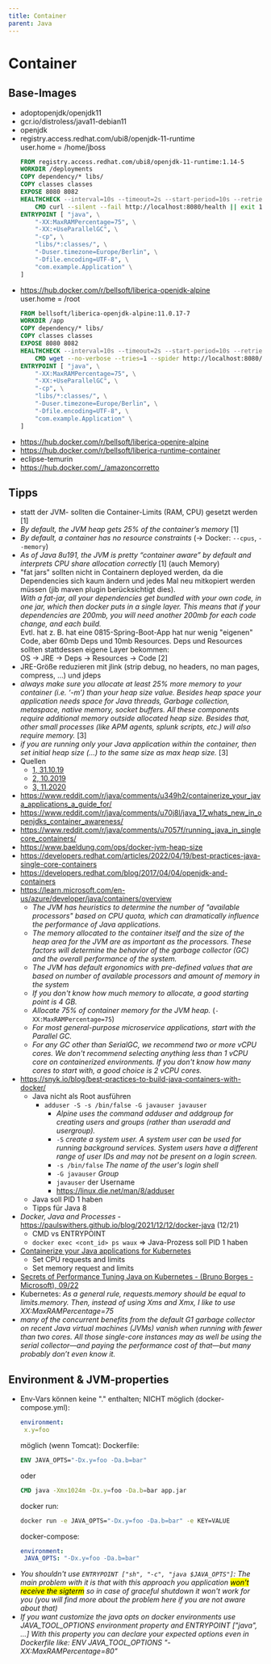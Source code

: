 ```yaml
---
title: Container
parent: Java
---
```


# Container

## Base-Images
- adoptopenjdk/openjdk11
- gcr.io/distroless/java11-debian11
- openjdk
- registry.access.redhat.com/ubi8/openjdk-11-runtime
  <br/>user.home = /home/jboss
  ```Dockerfile
  FROM registry.access.redhat.com/ubi8/openjdk-11-runtime:1.14-5
  WORKDIR /deployments
  COPY dependency/* libs/
  COPY classes classes
  EXPOSE 8080 8082
  HEALTHCHECK --interval=10s --timeout=2s --start-period=10s --retries=2 \
      CMD curl --silent --fail http://localhost:8080/health || exit 1
  ENTRYPOINT [ "java", \
      "-XX:MaxRAMPercentage=75", \
      "-XX:+UseParallelGC", \
      "-cp", \
      "libs/*:classes/", \
      "-Duser.timezone=Europe/Berlin", \
      "-Dfile.encoding=UTF-8", \
      "com.example.Application" \
  ]
  ```
- <https://hub.docker.com/r/bellsoft/liberica-openjdk-alpine>
  <br/>user.home = /root
  ```Dockerfile
  FROM bellsoft/liberica-openjdk-alpine:11.0.17-7
  WORKDIR /app
  COPY dependency/* libs/
  COPY classes classes
  EXPOSE 8080 8082
  HEALTHCHECK --interval=10s --timeout=2s --start-period=10s --retries=2 \
      CMD wget --no-verbose --tries=1 --spider http://localhost:8080/health || exit 1
  ENTRYPOINT [ "java", \
      "-XX:MaxRAMPercentage=75", \
      "-XX:+UseParallelGC", \
      "-cp", \
      "libs/*:classes/", \
      "-Duser.timezone=Europe/Berlin", \
      "-Dfile.encoding=UTF-8", \
      "com.example.Application" \
  ]
  ```
- <https://hub.docker.com/r/bellsoft/liberica-openjre-alpine>
- <https://hub.docker.com/r/bellsoft/liberica-runtime-container>
- eclipse-temurin
- <https://hub.docker.com/_/amazoncorretto>


## Tipps
- statt der JVM- sollten die Container-Limits (RAM, CPU) gesetzt werden [1]
- *By default, the JVM heap gets 25% of the container’s memory* [1]
- *By default, a container has no resource constraints* (-> Docker: `--cpus`, `--memory`)
- *As of Java 8u191, the JVM is pretty “container aware” by default and interprets CPU share allocation correctly* [1] (auch Memory)
- "fat jars" sollten nicht in Containern deployed werden, da die Dependencies sich kaum ändern und jedes Mal neu mitkopiert werden müssen (jib maven plugin berücksichtigt dies).<br/> *With a fat-jar, all your dependencies get bundled with your own code, in one jar, which then docker puts in a single layer. This means that if your dependencies are 200mb, you will need another 200mb for each code change, and each build.*<br/> Evtl. hat z. B. hat eine 0815-Spring-Boot-App hat nur wenig "eigenen" Code, aber 60mb Deps und 10mb Resources. Deps und Resources sollten stattdessen eigene Layer bekommen:<br/>
  OS -> JRE -> Deps -> Resources -> Code [2]
- JRE-Größe reduzieren mit jlink (strip debug, no headers, no man pages, compress, ...) und jdeps
- *always make sure you allocate at least 25% more memory to your container (i.e. ‘-m’) than your heap size value. Besides heap space your application needs space for Java threads, Garbage collection, metaspace, native memory, socket buffers. All these components require additional memory outside allocated heap size. Besides that, other small processes (like APM agents, splunk scripts, etc.) will also require memory.* [3]
- *if you are running only your Java application within the container, then set initial heap size (...) to the same size as max heap size.* [3]
- Quellen
  - [1, 31.10.19](https://www.ccampo.me/java/docker/containers/kubernetes/2019/10/31/java-in-a-container.html)
  - [2, 10.2019](https://www.reddit.com/r/java/comments/dhr2tn/dont_put_fat_jars_in_docker_images/)
  - [3, 11.2020](https://blog.gceasy.io/2020/11/05/best-practices-java-memory-arguments-for-containers/)
- <https://www.reddit.com/r/java/comments/u349h2/containerize_your_java_applications_a_guide_for/>
- <https://www.reddit.com/r/java/comments/u70j8l/java_17_whats_new_in_openjdks_container_awareness/>
- <https://www.reddit.com/r/java/comments/u7057f/running_java_in_singlecore_containers/>
- <https://www.baeldung.com/ops/docker-jvm-heap-size>
- <https://developers.redhat.com/articles/2022/04/19/best-practices-java-single-core-containers>
- <https://developers.redhat.com/blog/2017/04/04/openjdk-and-containers>
- <https://learn.microsoft.com/en-us/azure/developer/java/containers/overview>
  - *The JVM has heuristics to determine the number of "available processors" based on CPU quota, which can dramatically influence the performance of Java applications.*
  - *The memory allocated to the container itself and the size of the heap area for the JVM are as important as the processors. These factors will determine the behavior of the garbage collector (GC) and the overall performance of the system.*
  - *The JVM has default ergonomics with pre-defined values that are based on number of available processors and amount of memory in the system*
  - *If you don't know how much memory to allocate, a good starting point is 4 GB.*
  - *Allocate 75% of container memory for the JVM heap.* (`-XX:MaxRAMPercentage=75`)
  - *For most general-purpose microservice applications, start with the Parallel GC.*
  - *For any GC other than SerialGC, we recommend two or more vCPU cores. We don't recommend selecting anything less than 1 vCPU core on containerized environments. If you don't know how many cores to start with, a good choice is 2 vCPU cores.*
- <https://snyk.io/blog/best-practices-to-build-java-containers-with-docker/>
  - Java nicht als Root ausführen
    - `adduser -S -s /bin/false -G javauser javauser`
      - *Alpine uses the command adduser and addgroup for creating users and groups (rather than useradd and usergroup).* 
      - `-S` *create a system user. A system user can be used for running background services. System users have a different range of user IDs and may not be present on a login screen.*
      - `-s /bin/false` *The name of the user's login shell*
      - `-G javauser` *Group*
      - `javauser` der Username
      - <https://linux.die.net/man/8/adduser> 
  - Java soll PID 1 haben
  - Tipps für Java 8 
- *Docker, Java and Processes* - <https://paulswithers.github.io/blog/2021/12/12/docker-java> (12/21)
  - CMD vs ENTRYPOINT
  - `docker exec <cont_id> ps waux` => Java-Prozess soll PID 1 haben
- [Containerize your Java applications for Kubernetes](https://learn.microsoft.com/en-us/azure/developer/java/containers/kubernetes)
  - Set CPU requests and limits
  - Set memory request and limits
- [Secrets of Performance Tuning Java on Kubernetes - (Bruno Borges - Microsoft), 09/22](https://vimeo.com/748031919)
- Kubernetes: *As a general rule, requests.memory should be equal to limits.memory. Then, instead of using Xms and Xmx, I like to use XX:MaxRAMPercentage=75*
- *many of the concurrent benefits from the default G1 garbage collector on recent Java virtual machines (JVMs) vanish when running with fewer than two cores. All those single-core instances may as well be using the serial collector—and paying the performance cost of that—but many probably don’t even know it.*
  

## Environment & JVM-properties
- Env-Vars können keine "." enthalten;
  NICHT möglich (docker-compose.yml):
  ```yml
  environment:
   x.y=foo
  ```
  möglich (wenn Tomcat):
  Dockerfile:
  ```Dockerfile
  ENV JAVA_OPTS="-Dx.y=foo -Da.b=bar"
  ```
  oder
  ```Dockerfile
  CMD java -Xmx1024m -Dx.y=foo -Da.b=bar app.jar
  ```
  docker run:
  ```sh
  docker run -e JAVA_OPTS="-Dx.y=foo -Da.b=bar" -e KEY=VALUE
  ```
  docker-compose:
  ```yml
  environment:
   JAVA_OPTS: "-Dx.y=foo -Da.b=bar"
  ```
- *You shouldn't use `ENTRYPOINT ["sh", "-c", "java $JAVA_OPTS"]`: The main problem with it is that with this approach you application <mark>won't receive the sigterm</mark> so in case of graceful shutdown it won't work for you (you will find more about the problem here if you are not aware about that)*
- *If you want customize the java opts on docker environments use JAVA_TOOL_OPTIONS environment property and ENTRYPOINT ["java", ...] With this property you can declare your expected options even in Dockerfile like: ENV JAVA_TOOL_OPTIONS "-XX:MaxRAMPercentage=80"*

